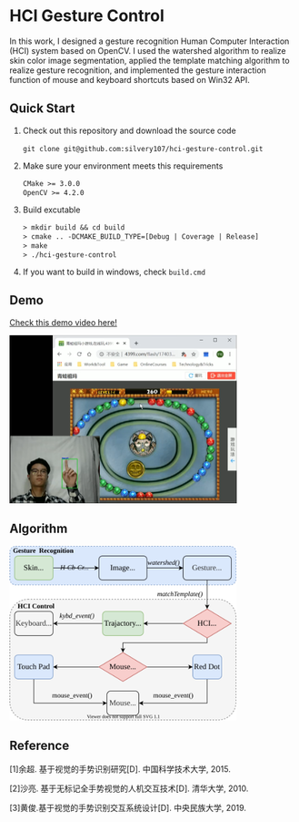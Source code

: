 # HCI Gesture Control
In this work, I designed a gesture recognition Human Computer Interaction (HCI) system based on OpenCV.
I used the watershed algorithm to realize skin color image segmentation, applied the template matching algorithm to realize gesture recognition, and implemented the gesture interaction function of mouse and keyboard shortcuts based on Win32 API.

## Quick Start

1. Check out this repository and download the source code

    `git clone git@github.com:silvery107/hci-gesture-control.git`

2. Make sure your environment meets this requirements

    ```
    CMake >= 3.0.0
    OpenCV >= 4.2.0
    ```


3. Build excutable

    ```shell
    > mkdir build && cd build
    > cmake .. -DCMAKE_BUILD_TYPE=[Debug | Coverage | Release]
    > make
    > ./hci-gesture-control
    ```
4. If you want to build in windows, check `build.cmd`

## Demo
[Check this demo video here!](videos/demo.mp4)

<img src=images/demo.png width=400/>

## Algorithm

<img src="images/algorithm1.svg" width=400>

## Reference

[1]余超. 基于视觉的手势识别研究[D]. 中国科学技术大学, 2015.

[2]沙亮. 基于无标记全手势视觉的人机交互技术[D]. 清华大学, 2010.

[3]黄俊.基于视觉的手势识别交互系统设计[D]. 中央民族大学, 2019.
